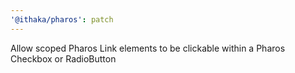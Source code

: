 ```yaml
---
'@ithaka/pharos': patch
---
```


Allow scoped Pharos Link elements to be clickable within a Pharos Checkbox or RadioButton
